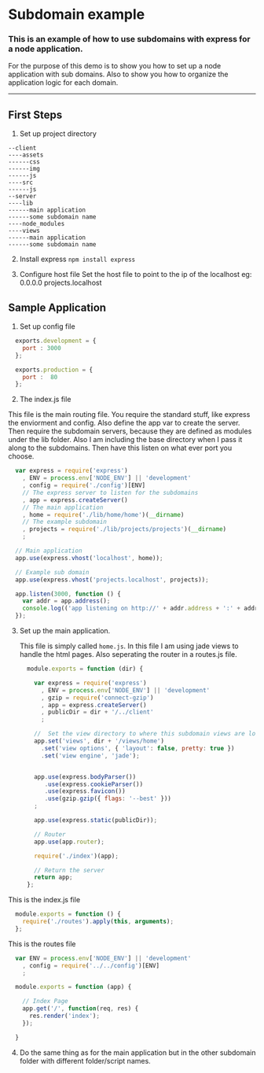 # Subdomain example
### This is an example of how to use subdomains with express for a node application.


  For the purpose of this demo is to show you how to set up a node application with sub domains. Also to show you how to organize the application logic for each domain.

---

## First Steps
1. Set up project directory

  ```
  --client
  ----assets
  ------css
  ------img
  ------js
  ----src
  ------js
  --server
  ----lib
  ------main application
  ------some subdomain name
  ----node_modules
  ----views
  ------main application
  ------some subdomain name
  ```

2. Install express ```npm install express```

3. Configure host file
  Set the host file to point to the ip of the localhost
  eg: 0.0.0.0 projects.localhost

## Sample Application
1. Set up config file
  ```javascript
    exports.development = {
      port : 3000
    };

    exports.production = {
      port :  80
    };
  ```

2. The index.js file

  This file is the main routing file. You require the standard stuff, like express the enviorment and config. Also define the app var to create the server. Then require the subdomain servers, because they are defined as modules under the lib folder. Also I am including the base directory when I pass it along to the subdomains. Then have this listen on what ever port you choose.

  ```javascript
    var express = require('express')
      , ENV = process.env['NODE_ENV'] || 'development'
      , config = require('./config')[ENV]
      // The express server to listen for the subdomains
      , app = express.createServer()
      // The main application
      , home = require('./lib/home/home')(__dirname)
      // The example subdomain
      , projects = require('./lib/projects/projects')(__dirname)
      ;

    // Main application
    app.use(express.vhost('localhost', home));

    // Example sub domain
    app.use(express.vhost('projects.localhost', projects));

    app.listen(3000, function () {
      var addr = app.address();
      console.log(('app listening on http://' + addr.address + ':' + addr.port));
    });
  ```

3. Set up the main application.

    This file is simply called ```home.js```. In this file I am using jade views to handle the html pages. Also seperating the router in a routes.js file.

    ```javascript
      module.exports = function (dir) {

        var express = require('express')
          , ENV = process.env['NODE_ENV'] || 'development'
          , gzip = require('connect-gzip')
          , app = express.createServer()
          , publicDir = dir + '/../client'
          ;

        //  Set the view directory to where this subdomain views are located.
        app.set('views', dir + '/views/home')
          .set('view options', { 'layout': false, pretty: true })
          .set('view engine', 'jade');


        app.use(express.bodyParser())
           .use(express.cookieParser())
           .use(express.favicon())
           .use(gzip.gzip({ flags: '--best' }))
        ;

        app.use(express.static(publicDir));

        // Router
        app.use(app.router);

        require('./index')(app);

        // Return the server
        return app;
      };
    ```

  This is the index.js file

  ```javascript
    module.exports = function () {
      require('./routes').apply(this, arguments);
    };
  ```

  This is the routes file

  ```javascript
    var ENV = process.env['NODE_ENV'] || 'development'
      , config = require('../../config')[ENV]
      ;

    module.exports = function (app) {

      // Index Page
      app.get('/', function(req, res) {
        res.render('index');
      });

    }
  ```

4. Do the same thing as for the main application but in the other subdomain folder with different folder/script names.